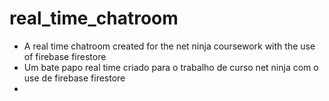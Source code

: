 # real_time_chatroom
- A real time chatroom created for the net ninja coursework with the use of firebase firestore 
- Um bate papo real time criado para o trabalho de curso net ninja com o use de firebase firestore
- 
<br />
